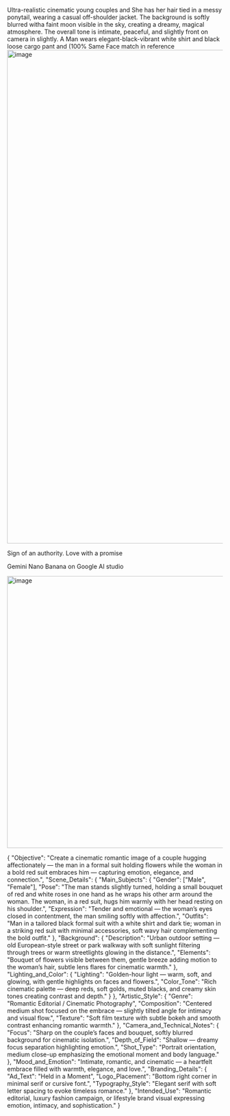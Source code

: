 Ultra-realistic cinematic young couples and She has her hair tied in a messy ponytail, wearing a casual off-shoulder jacket. The background is softly blurred witha faint moon visible in the sky, creating a dreamy, magical atmosphere. The overall tone is intimate, peaceful, and slightly front on camera in slightly. A Man wears elegant-black-vibrant white shirt and black loose cargo pant and (100% Same Face match in reference
<img width="896" height="1152" alt="image" src="https://github.com/user-attachments/assets/2ca32484-e8ff-471c-8beb-6a80c218efc2" />



Sign of an authority. Love with a promise 

Gemini Nano Banana on Google AI studio 


<img width="680" height="635" alt="image" src="https://github.com/user-attachments/assets/0cb57805-d860-46b6-9fe9-96ac693354a8" />


{
  "Objective": "Create a cinematic romantic image of a couple hugging affectionately — the man in a formal suit holding flowers while the woman in a bold red suit embraces him — capturing emotion, elegance, and connection.",
  "Scene_Details": {
    "Main_Subjects": {
      "Gender": ["Male", "Female"],
      "Pose": "The man stands slightly turned, holding a small bouquet of red and white roses in one hand as he wraps his other arm around the woman. The woman, in a red suit, hugs him warmly with her head resting on his shoulder.",
      "Expression": "Tender and emotional — the woman’s eyes closed in contentment, the man smiling softly with affection.",
      "Outfits": "Man in a tailored black formal suit with a white shirt and dark tie; woman in a striking red suit with minimal accessories, soft wavy hair complementing the bold outfit."
    },
    "Background": {
      "Description": "Urban outdoor setting — old European-style street or park walkway with soft sunlight filtering through trees or warm streetlights glowing in the distance.",
      "Elements": "Bouquet of flowers visible between them, gentle breeze adding motion to the woman’s hair, subtle lens flares for cinematic warmth."
    },
    "Lighting_and_Color": {
      "Lighting": "Golden-hour light — warm, soft, and glowing, with gentle highlights on faces and flowers.",
      "Color_Tone": "Rich cinematic palette — deep reds, soft golds, muted blacks, and creamy skin tones creating contrast and depth."
    }
  },
  "Artistic_Style": {
    "Genre": "Romantic Editorial / Cinematic Photography",
    "Composition": "Centered medium shot focused on the embrace — slightly tilted angle for intimacy and visual flow.",
    "Texture": "Soft film texture with subtle bokeh and smooth contrast enhancing romantic warmth."
  },
  "Camera_and_Technical_Notes": {
    "Focus": "Sharp on the couple’s faces and bouquet, softly blurred background for cinematic isolation.",
    "Depth_of_Field": "Shallow — dreamy focus separation highlighting emotion.",
    "Shot_Type": "Portrait orientation, medium close-up emphasizing the emotional moment and body language."
  },
  "Mood_and_Emotion": "Intimate, romantic, and cinematic — a heartfelt embrace filled with warmth, elegance, and love.",
  "Branding_Details": {
    "Ad_Text": "Held in a Moment",
    "Logo_Placement": "Bottom right corner in minimal serif or cursive font.",
    "Typography_Style": "Elegant serif with soft letter spacing to evoke timeless romance."
  },
  "Intended_Use": "Romantic editorial, luxury fashion campaign, or lifestyle brand visual expressing emotion, intimacy, and sophistication."
}
